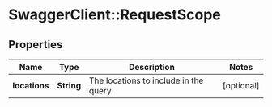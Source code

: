 # SwaggerClient::RequestScope

## Properties
Name | Type | Description | Notes
------------ | ------------- | ------------- | -------------
**locations** | **String** | The locations to include in the query  | [optional] 


